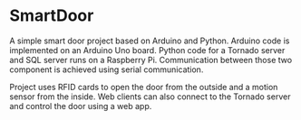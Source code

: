 # SmartDoor

A simple smart door project based on Arduino and Python.
Arduino code is implemented on an Arduino Uno board. Python code for a Tornado server and SQL server runs on a Raspberry Pi. Communication between those two component is achieved using serial communication.

Project uses RFID cards to open the door from the outside and a motion sensor from the inside. 
Web clients can also connect to the Tornado server and control the door using a web app.

